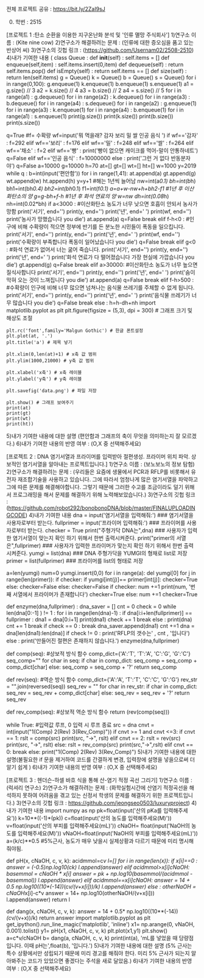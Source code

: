 전체 프로젝트 공유 : https://bit.ly/2ZaI9sJ

0. 학번 : 2515

[프로젝트 1 :탄소 순환을 이용한 지구온난화 분석 및 '인류 멸망 주식회사']
1)연구소 이름 : (Kite nine cow)
2)연구소가 해결하려는 문제 : (인류에 대한 증오심을 품고 있는 반상어 씨)
3)연구소의 깃헙 링크 : (https://github.com/Usernam02/2508-2510)
4)내가 기여한 내용
(
class Queue :
    def __init__(self) :
        self.items = []
    def enqueue(self,item) :
        self.items.insert(0,item) 
    def dequeue(self) :
        return self.items.pop()
    def isEmpty(self) :
        return self.items == []
    def size(self) :
        return len(self.items)
g = Queue()
k = Queue()
b = Queue()
s = Queue()
for i in range(0,100):
    g.enqueue(1)
    k.enqueue(1)
    b.enqueue(1)
    s.enqueue(1)
a1 = g.size() // 3
a2 = k.size() // 4
a3 = b.size() // 2
a4 = s.size() // 5
for i in range(a1) :
    g.dequeue()
for i in range(a2) :
    k.dequeue()
for i in range(a3) :
    b.dequeue()
for i in range(a4) :
    s.dequeue()
for i in range(a2) :
    g.enqueue(1)
for i in range(a3) :
    k.enqueue(1)
for i in range(a4) :
    b.enqueue(1)
for i in range(a1) :
    s.enqueue(1)
print(g.size())
print(k.size())
print(b.size())
print(s.size())



q=True                                       #f= 수확량
wf=input('뭐 먹을래? 감자 보리 밀 쌀 인공 음식     ')
if wf=='감자' :
    f=292
elif wf=='보리' :
    f=176
elif wf=='밀' :
    f=248
elif wf=='쌀' :
    f=264
elif wf=='채소' :
    f=2
elif wf=='빵' :
    print('빵이 없으면 캐이크를 먹어-말이 안통하네트')
    q=False
elif wf=='인공 음식' :
    f=10000000
else :
    print('그런 거 없다 반동분자야')
    q=False
a=10000
g=10000
h=70
at=[]
gt=[]
wt=[]
ht=[]
w=1000
y=2019
while q :
    b=int(input('편안함'))
    for i in range(1,41):
        at.append(a)
        gt.append(g)
        wt.append(w)
        ht.append(h)
        y=y+1                         #해는 1년씩 늘어남
        nw=int(a*0.1)
        bh=int(b*h)
        bh1=int(bh*0.4)
        bh2=int(bh*0.1)
        f1=int(f*0.1)
        a=a+w-nw+h+bh2-f1            #1년 후 이산화탄소의 양
        g=g-bh+f-h                   #1년 후 화석 연료의 양
        w=nw
        dh=int(0.08*h)
        nh=int(0.02*bh)
        if a<3000 :                     #이산화탄소 농도가 너무 낮으면 호흡이 안되서 농사가 망함
            print('서기', end='')
            print(y, end='')
            print('년', end=' ')
            print(wf, end='')
            print('농사가 망했습니다 you die')
            at.append(a)
            q=False
            break
        elif f-h<0 :                #인구에 비해 수확량이 적으면 정부에 반기를 든 분노한 시민들이 폭동을 일으킵니다.
            print('서기', end='')
            print(y, end='')
            print('년', end=' ')
            print(wf, end='')
            print('수확량이 부족합니다 폭동이 일어났습니다 you die')
            q=False
            break
        elif g<0 :                  #화석 연료가 없어서 너는 굶어 죽습니다.
            print('서기', end='')
            print(y, end='')
            print('년', end=' ')
            print('화석 연료가 다 떨어졌습니다 가장 현실에 가깝습니다 you die')
            gt.append(g)
            q=False
            break
        elif a>30000:               #이산화탄소 농도가 너무 높으면 질식사합니다
            print('서기', end='')
            print(y, end='')
            print('년', end=' ')
            print('숨이 막혀 오는 것이 느껴집니다 you die')
            at.append(a)
            q=False
            break
        elif f-h>500 :             #수확량이 인구에 비해 너무 많으면 넘쳐나는 음식물 쓰레기를 주체할 수 없게 됩니다.
            print('서기', end='')
            print(y, end='')
            print('년', end=' ')
            print('음식물 쓰레기가 너무 많습니다 you die')
            q=False
            break
        else :
            h=h-dh+nh
    import matplotlib.pyplot as plt
    plt.figure(figsize = (5,3), dpi = 300) # 그래프 크기 및 해상도 조절

    plt.rc('font',family='Malgun Gothic') # 한글 폰트설정
    plt.plot(at, '.')
    plt.title('a') # 제목 넣기

    plt.xlim(0,len(at)+1) # x축 값 범위
    plt.ylim(1000,21000) # y축 값 범위

    plt.xlabel('x축') # x축 레이블
    plt.ylabel('y축') # y축 레이블

    plt.savefig('data.png') # 파일 저장

    plt.show() # 그래프 보여주기
    print(at)
    print(gt)
    print(wt)
    print(ht))
5)내가 기여한 내용에 대한 설명
(편안함과 그래프의 축이 무엇을 의미하는지 잘 모르겠다.)
6)내가 기여한 내용의 반영 여부 : (O,X 중 선택해주세요)

[프로젝트 2 : DNA 염기서열과 프라이머를 입력받아 절편생성. 프라이머 위치 파악. 상보적인 염기서열을 알아내는 프로젝트입니다.]
1)연구소 이름 : (보노보노의 정보 탐험)
2)연구소가 해결하려는 문제 : (우리들은 요즘에 생물에서 PCR과 RFLP를 비롯해서 유전자 재조합기술을 사용하고 있습니다. 그에 따라서 엄청나게 많은 염기서열을 파악하고 그에 따른 문제를 해결해야합니다. 그렇기 때문에 그러한 수고를 조금이라도 덜기 위해서 프로그래밍을 해서 문제를 해결하기 위해 노력해보았습니다.)
3)연구소의 깃헙 링크 : (https://github.com/robot292/bonobonoDNA/blob/master/FINALUPLOADINGCODE)
4)내가 기여한 내용
dna = input('염기서열을 입력해줘:') ### 염기서열을 사용자로부터 받는다.
fullprimer = input('프라이머 입력해줘:') ### 프라이머를 사용자로부터 받는다.
checker = True 
print("주형가닥 DNA는",dna) ### 사용자가 입력한 염기서열이 맞는지 확인 하기 위해서 한번 출력시켜준다. 
print("primer의 서열은",fullprimer) ### 사용자가 입력한 프라이머가 맞는지 확인 하기 위해서 한번 출력시켜준다. 
yumgi = list(dna) ### DNA 주형가닥을 YUMGI의 형채로 list로 저장
primer = list(fullprimer) ### 프라이머를 list의 형태로 저장

a=len(yumgi)
num=0
yumgi.insert(0,0)
for i in range(a):
    del yumgi[0]
    for j in range(len(primer)):
        if checker:
            if yumgi[int(j)]== primer[int(j)]:
                checker=True
            else:
                checker=False
        else:
            checker=False
    if checker:
        num +=1
        print(num, '번째 서열에서 프라이머가 존재합니다')
        checker=True
    else:
        num +=1
        checker=True

def enzyme(dna,fullprimer) :
    dna_saver = []
    cnt = 0
    check = 0
    while len(dna[0:-1] ) != 1 :
        for i in range(len(dna)-1) :
            if dna[i:i+len(fullprimer)] == fullprimer :
                dna1 = dna[0:i+1]
                print(dna1)
                check += 1
                break
        else : 
            print(dna)
            cnt += 1
            break
        if check == 0 :
            break
        dna_saver.append(dna1)
        cnt +=1
        dna = dna[len(dna1):len(dna)]
    if check != 0 :
        print('RFLP의 갯수는' , cnt , '입니다')
    else :
        print('만들어진 절편은 존재하지 않습니다.')
enzyme(dna,fullprimer)


def comp(seq):  #상보적 방식 함수
    comp_dict={'A':'T', 'T':'A', 'C':'G', 'G':'C'}
    seq_comp=""
    for char in seq:
        if char in comp_dict:
            seq_comp = seq_comp + comp_dict[char]
        else:
            seq_comp = seq_comp + '?'
    return seq_comp
 
def rev(seq): #역순 방식 함수
    comp_dict={'A':'A', 'T':'T', 'C':'C', 'G':'G'}
    rev_str = "".join(reversed(seq))
    seq_rev = ""
    for char in rev_str:
        if char in comp_dict:
            seq_rev = seq_rev + comp_dict[char]
        else:
            seq_rev = seq_rev + '?'
    return seq_rev
 
def rev_comp(seq): #상보적 역순 방식 함수
    return (rev(comp(seq)))
 
while True: #입력값 루프, 0 입력 시 루프 종료
    src = dna
    cnvt = int(input("1(Comp) 2(Rev) 3(Rev_Comp)"))
    if cnvt >= 1 and cnvt <=3:
        if cnvt == 1:
            rslt = comp(src)
            print(src, "->", rslt)
        elif cnvt == 2:
            rslt = rev(src)
            print(src, "->", rslt)
        else:
            rslt = rev_comp(src)
            print(src,"->",rslt)
    elif cnvt == 0:
        break
    else:
        print("1(Comp) 2(Rev) 3(Rev_Comp)")
5)내가 기여한 내용에 대한 설명(불필요한 if 문을 제거하여 코드를 간결하게 변경, 입력창에 설명을 넣을으로써 더 알기 쉽게 )
6)내가 기여한 내용의 반영 여부 : (O,X 중 선택해주세요)

[프로젝트 3 : 헨더슨-하셀 바흐 식을 통해 산-염기 적정 곡선 그리기]
1)연구소 이름 : (럭셔리 연구소)
2)연구소가 해결하려는 문제 : (화학실험시간에 산염기 적정곡선을 해석하지 못하여 어려움을 겪고 있는 신정서 학생의 문제를 해결하기 위한 프로젝트입니다.)
3)연구소의 깃헙 링크 : https://github.com/jeongseo0503/luxuryproject)
4)내가 기여한 내용
import numpy as np
pk=float(input('산의 pKa를 입력해주세요'))
k=10**((-1)*(pk))
c=float(input('산의 농도를 입력해주세요(M)'))
v=float(input('산의 부피를 입력해주세요(mL)'))
cNaOH= float(input('NaOH의 농도를 입력해주세요(M)'))
vNaOH=float(input('NaOH의 부피를 입력해주세요(mL)'))
a=(k/c)**0.5 #5%근사, 농도가 매우 낮을시 실제상황과 다르기 때문에 미리 명시해 줘야됨.

def pH(x, cNaOH, c, v, k):
    acidmmol=c*v
    l=[]
    for i in range(len(x)):
        if x[i]==0 :
            answer = (-0.5)*np.log10(c*k)
            l.append(answer)
        elif acidmmol>x[i]*cNaOH:
            basemmol = cNaOH * x[i]
            answer = pk + np.log10(basemmol/(acidmmol - basemmol))
            l.append(answer)
        elif acidmmol==x[i]*cNaOH:
            answer = 14 + 0.5* np.log10((10**(-14))*(c*v/(v+x[i]))/k)
            l.append(answer)
        else :
            otherNaOH = cNaOH*x[i]-c*v
            answer = 14+ np.log10(otherNaOH/(v+x[i]))
            l.append(answer)
    return l

def dang(x, cNaOH, c, v, k):
    answer = 14 + 0.5* np.log10((10**(-14))*(c*v/(v+x))/k)
    return answer 
import matplotlib.pyplot as plt 
get_ipython().run_line_magic('matplotlib', 'inline')
x1= np.arange(0, vNaOH, 0.001).tolist()
y1= pH(x1, cNaOH, c, v, k)
plt.plot(x1,y1)
plt.show()
a=c*v/cNaOH
b= dang(a, cNaOH, c, v, k)
print(int(a), 'mL를 넣었을 때 당량점 입니다. 이때 pH는',float(b), '입니다.')
5)내가 기여한 내용에 대한 설명
(5% 근사는 특수 상황에서만 성립되기 때문에 미리 경고를 해줘야 한다. 미리 5% 근사가 되는지 알아봐주는 코드가 있었으면 좋겠다는 주석을 새로 달았음.)
6)내가 기여한 내용의 반영 여부 : (O,X 중 선택해주세요)

